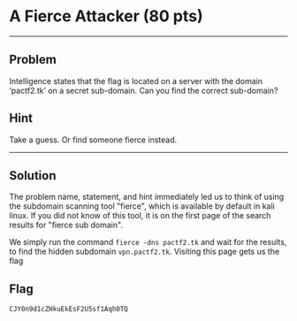 # A Fierce Attacker (80 pts)


---


## Problem
Intelligence states that the flag is located on a server with the domain ‘pactf2.tk’ on a secret sub-domain. Can you find the correct sub-domain?


## Hint
Take a guess. Or find someone fierce instead.


---


## Solution
The problem name, statement, and hint immediately led us to think of using the subdomain scanning tool "fierce", which is available by default in kali linux. If you did not know of this tool, it is on the first page of the search results for "fierce sub domain".

We simply run the command ```fierce -dns pactf2.tk``` and wait for the results, to find the hidden subdomain ```vpn.pactf2.tk```. Visiting this page gets us the flag

## Flag
```CJY0n9d1cZHkuEkEsF2U5sf1Aqh0TQ```